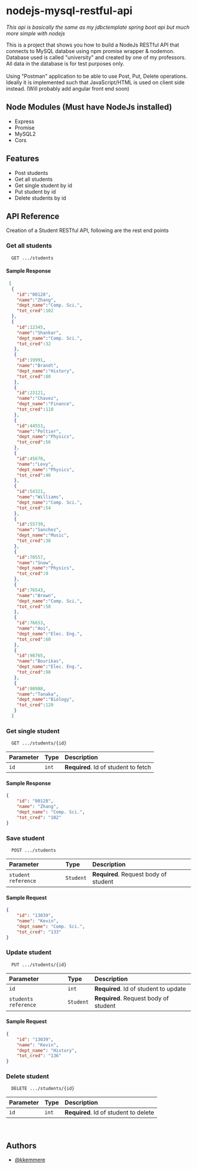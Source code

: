 # nodejs-mysql-restful-api

*This api is basically the same as my jdbctemplate spring boot api but much more simple with nodejs*

This is a project that shows you how to build a NodeJs RESTful API that connects to MySQL databse using npm promise wrapper & nodemon.<br/>
Database used is called "university" and created by one of my professors. All data in the database is for test purposes only.<br/><br/>
Using "Postman" application to be able to use Post, Put, Delete operations. Ideally it is implemented such that JavaScript/HTML is used on client side instead. (Will probably add angular front end soon)


## Node Modules (Must have NodeJs installed)


- Express
- Promise
- MySQL2
- Cors


## Features

- Post students
- Get all students
- Get single student by id
- Put student by id
- Delete students by id

  
## API Reference

Creation of a Student RESTful API, following are the rest end points

### Get all students

```http
  GET .../students
```

#### Sample Response

```json
 [
  { 
    "id":"00128",
    "name":"Zhang",
    "dept_name":"Comp. Sci.",
    "tot_cred":102
  },
  {
    "id":12345,
    "name":"Shankar",
    "dept_name":"Comp. Sci.",
    "tot_cred":32
   },
   {
    "id":19991,
    "name":"Brandt",
    "dept_name":"History",
    "tot_cred":80
   },
   {
    "id":23121,
    "name":"Chavez",
    "dept_name":"Finance",
    "tot_cred":110
   },
   {
    "id":44553,
    "name":"Peltier",
    "dept_name":"Physics",
    "tot_cred":56
   },
   {
    "id":45678,
    "name":"Levy",
    "dept_name":"Physics",
    "tot_cred":46
   },
   {
    "id":54321,
    "name":"Williams",
    "dept_name":"Comp. Sci.",
    "tot_cred":54
   },
   {
    "id":55739,
    "name":"Sanchez",
    "dept_name":"Music",
    "tot_cred":38
   },
   {
    "id":70557,
    "name":"Snow",
    "dept_name":"Physics",
    "tot_cred":0
   },
   {
    "id":76543,
    "name":"Brown",
    "dept_name":"Comp. Sci.",
    "tot_cred":58
   },
   {
    "id":76653,
    "name":"Aoi",
    "dept_name":"Elec. Eng.",
    "tot_cred":60
   },
   {
    "id":98765,
    "name":"Bourikas",
    "dept_name":"Elec. Eng.",
    "tot_cred":98
   },
   {
    "id":98988,
    "name":"Tanaka",
    "dept_name":"Biology",
    "tot_cred":120
   }
  ]
```

### Get single student

```http
  GET .../students/{id}
```

| Parameter | Type     | Description                       |
| :-------- | :------- | :-------------------------------- |
| `id`      | `int` | **Required**. Id of student to fetch |

#### Sample Response

```json
{
    "id": "00128",
    "name": "Zhang",
    "dept_name": "Comp. Sci.",
    "tot_cred": "102"
}
```

### Save student

```http
  POST .../students
```
| Parameter | Type     | Description                       |
| :-------- | :------- | :-------------------------------- |
| `student reference`      | `Student` | **Required**. Request body of student |

#### Sample Request

```json
{
    "id": "13039",
    "name": "Kevin",
    "dept_name": "Comp. Sci.",
    "tot_cred": "133"
}
```

### Update student

```http
  PUT .../students/{id}
```
| Parameter | Type     | Description                       |
| :-------- | :------- | :-------------------------------- |
| `id`      | `int` | **Required**. Id of student to update |
| `students reference`      | `Student` | **Required**. Request body of student |

#### Sample Request

```json
{
    "id": "13039",
    "name": "Kevin",
    "dept_name": "History",
    "tot_cred": "136"
}
```

### Delete student

```http
  DELETE .../students/{id}
```
| Parameter | Type     | Description                       |
| :-------- | :------- | :-------------------------------- |
| `id`      | `int` | **Required**. Id of student to delete |


<!-- # Student was deleted from university...." -->
<!-- ![rest](https://github.com/kkemmere/springboot-jdbctemplate-rest-api/blob/main/0B1BD816-9EE3-4CEC-9415-A58A37C61657_1_105_c.jpeg) -->
<br/>

  
## Authors

- [@kkemmere](https://github.com/kkemmere)

